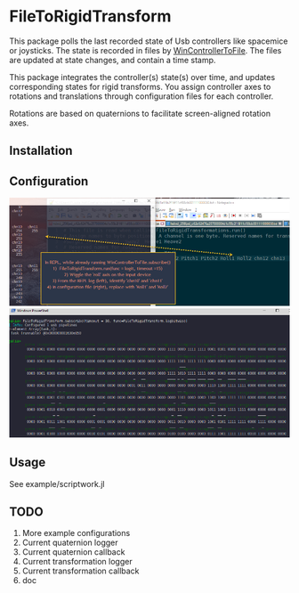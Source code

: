 # FileToRigidTransform
This package polls the last recorded state of Usb controllers like spacemice or joysticks. The state is recorded in files by [WinControllerToFile](https://github.com/hustf/WinControllerToFile.jl). The files are updated at state changes, and contain a time stamp.

This package integrates the controller(s) state(s) over time, and updates corresponding states for rigid transforms. You assign controller axes to rotations and translations through configuration files for each controller. 

Rotations are based on quaternions to facilitate screen-aligned rotation axes.

## Installation


## Configuration
![Image of configuration](images/configuration.png)
![Image of bitlogger](images/bitlogger.png)

## Usage

See example/scriptwork.jl 

## TODO
1) More example configurations
2) Current quaternion logger
3) Current quaternion callback
4) Current transformation logger
5) Current transformation callback
6) doc